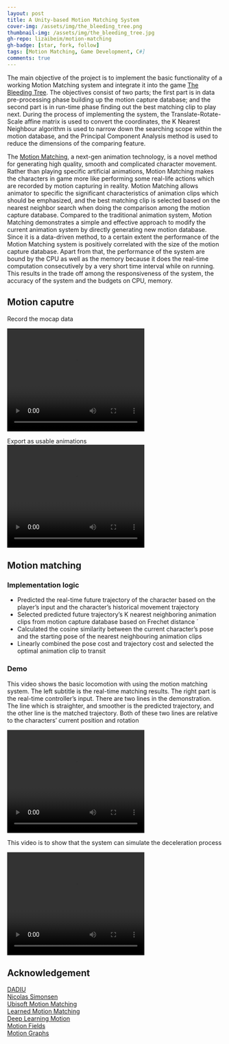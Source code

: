 ```yaml
---
layout: post
title: A Unity-based Motion Matching System
cover-img: /assets/img/the_bleeding_tree.png
thumbnail-img: /assets/img/the_bleeding_tree.jpg
gh-repo: lizaibeim/motion-matching
gh-badge: [star, fork, follow]
tags: [Motion Matching, Game Development, C#]
comments: true
---
```


The main objective of the project is to implement the basic functionality of a working Motion Matching system and integrate it into the game [The Bleeding Tree](https://dadiu.itch.io/the-bleeding-tree). The objectives consist of two parts; the first part is in data pre-processing phase building up the motion capture database; and the second part is in run-time phase finding out the best matching clip to play next. During the process of implementing the system, the Translate-Rotate-Scale affine matrix is used to convert the coordinates, the K Nearest Neighbour algorithm is used to narrow down the searching scope within the motion database, and the Principal Component Analysis method is used to reduce the dimensions of the comparing feature.

The [Motion Matching](https://www.gameanim.com/2016/05/03/motion-matching-ubisofts-honor/), a next-gen animation technology, is a novel method for generating high quality, smooth and complicated character movement. Rather than playing specific artificial animations, Motion Matching makes the characters in game more like performing some real-life actions which are recorded by motion capturing in reality. Motion Matching allows animator to specific the significant characteristics of animation clips which should be emphasized, and the best matching clip is selected based on the nearest neighbor search when doing the comparison among the motion capture database. Compared to the traditional animation system, Motion Matching demonstrates a simple and effective approach to modify the current animation system by directly generating new motion database. Since it is a data-driven method, to a certain extent the performance of the Motion Matching system is positively correlated with the size of the motion capture database. Apart from that, the performance of the system are bound by the CPU as well as the memory because it does the real-time computation consecutively by a very short time interval while on running. This results in the trade off among the responsiveness of the system, the accuracy of the system and the budgets on CPU, memory.  

## Motion caputre
Record the mocap data

<video width="320" height="240" controls>
  <source src="/assets/video/motion-matching-record.mp4" type="video/mp4">
Your browser does not support the video tag.
</video>

Export as usable animations  
<video width="320" height="240" controls>
  <source src="/assets/video/motion-matching-animation.mp4" type="video/mp4">
Your browser does not support the video tag.
</video>

## Motion matching
### Implementation logic
- Predicted the real-time future trajectory of the character based on the player’s input and the character’s
historical movement trajectory
- Selected predicted future trajectory’s K nearest neighboring animation clips from motion capture database
based on Frechet distance ´
- Calculated the cosine similarity between the current character’s pose and the starting pose of the nearest
neighbouring animation clips
- Linearly combined the pose cost and trajectory cost and selected the optimal animation clip to transit

### Demo
This video shows the basic locomotion with using the motion matching system. The left subtitle is the real-time matching results. The right part is the real-time controller’s input. There are two lines in the demonstration. The line which is straighter, and smoother is the predicted trajectory, and the other line is the matched trajectory. Both of these two lines are relative to the characters’ current position and rotation

<video width="320" height="240" controls>
  <source src="/assets/video/motion-matching-demo1.mp4" type="video/mp4">
Your browser does not support the video tag.
</video>

This video is to show that the system can simulate the deceleration process

<video width="320" height="240" controls>
  <source src="/assets/video/motion-matching-demo2.mp4" type="video/mp4">
Your browser does not support the video tag.
</video>


## Acknowledgement
[DADIU](http://www.dadiu.dk/)  
[Nicolas Simonsen](https://www.linkedin.com/in/nicklas-simonsen-443116201/)  
[Ubisoft Motion Matching](https://www.gameanim.com/2016/05/03/motion-matching-ubisofts-honor/)  
[Learned Motion Matching](https://montreal.ubisoft.com/en/introducing-learned-motion-matching/)  
[Deep Learning Motion](http://www.ipab.inf.ed.ac.uk/cgvu/deeplearningmotion.html)    
[Motion Fields](http://grail.cs.washington.edu/projects/motion-fields/)  
[Motion Graphs](https://research.cs.wisc.edu/graphics/Gallery/kovar.vol/MoGraphs/)  
